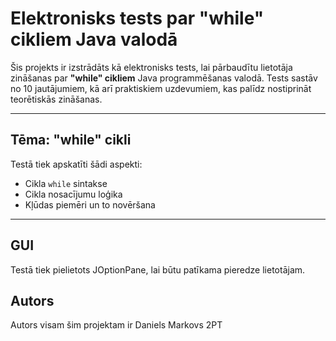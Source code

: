 # Elektronisks tests par "while" cikliem Java valodā

Šis projekts ir izstrādāts kā elektronisks tests, lai pārbaudītu lietotāja zināšanas par **"while" cikliem** Java programmēšanas valodā. Tests sastāv no 10 jautājumiem, kā arī praktiskiem uzdevumiem, kas palīdz nostiprināt teorētiskās zināšanas.

---

## Tēma: "while" cikli

Testā tiek apskatīti šādi aspekti:

- Cikla `while` sintakse
- Cikla nosacījumu loģika
- Kļūdas piemēri un to novēršana

---

## GUI

Testā tiek pielietots JOptionPane, lai būtu patīkama pieredze lietotājam.

## Autors

Autors visam šim projektam ir Daniels Markovs 2PT


